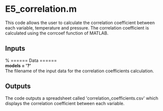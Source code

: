 # E5_correlation.m
This code allows the user to calculate the correlation coefficient between each variable, temperature and pressure.
The correlation coefficient is calculated using the corrcoef function of MATLAB.

## Inputs
% ====== Data ======\
**models = '?'**\
The filename of the input data for the correlation coefficients calculation.


## Outputs
The code outputs a spreadsheet called 'correlation_coefficients.csv' which displays the correlation coefficient between each variable.
